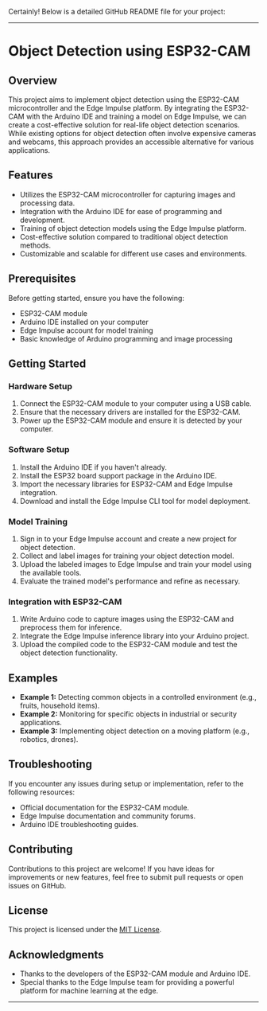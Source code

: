 Certainly! Below is a detailed GitHub README file for your project:

---

# Object Detection using ESP32-CAM

## Overview

This project aims to implement object detection using the ESP32-CAM microcontroller and the Edge Impulse platform. By integrating the ESP32-CAM with the Arduino IDE and training a model on Edge Impulse, we can create a cost-effective solution for real-life object detection scenarios. While existing options for object detection often involve expensive cameras and webcams, this approach provides an accessible alternative for various applications.

## Features

- Utilizes the ESP32-CAM microcontroller for capturing images and processing data.
- Integration with the Arduino IDE for ease of programming and development.
- Training of object detection models using the Edge Impulse platform.
- Cost-effective solution compared to traditional object detection methods.
- Customizable and scalable for different use cases and environments.

## Prerequisites

Before getting started, ensure you have the following:

- ESP32-CAM module
- Arduino IDE installed on your computer
- Edge Impulse account for model training
- Basic knowledge of Arduino programming and image processing

## Getting Started

### Hardware Setup

1. Connect the ESP32-CAM module to your computer using a USB cable.
2. Ensure that the necessary drivers are installed for the ESP32-CAM.
3. Power up the ESP32-CAM module and ensure it is detected by your computer.

### Software Setup

1. Install the Arduino IDE if you haven't already.
2. Install the ESP32 board support package in the Arduino IDE.
3. Import the necessary libraries for ESP32-CAM and Edge Impulse integration.
4. Download and install the Edge Impulse CLI tool for model deployment.

### Model Training

1. Sign in to your Edge Impulse account and create a new project for object detection.
2. Collect and label images for training your object detection model.
3. Upload the labeled images to Edge Impulse and train your model using the available tools.
4. Evaluate the trained model's performance and refine as necessary.

### Integration with ESP32-CAM

1. Write Arduino code to capture images using the ESP32-CAM and preprocess them for inference.
2. Integrate the Edge Impulse inference library into your Arduino project.
3. Upload the compiled code to the ESP32-CAM module and test the object detection functionality.

## Examples

- **Example 1:** Detecting common objects in a controlled environment (e.g., fruits, household items).
- **Example 2:** Monitoring for specific objects in industrial or security applications.
- **Example 3:** Implementing object detection on a moving platform (e.g., robotics, drones).

## Troubleshooting

If you encounter any issues during setup or implementation, refer to the following resources:

- Official documentation for the ESP32-CAM module.
- Edge Impulse documentation and community forums.
- Arduino IDE troubleshooting guides.

## Contributing

Contributions to this project are welcome! If you have ideas for improvements or new features, feel free to submit pull requests or open issues on GitHub.

## License

This project is licensed under the [MIT License](LICENSE).

## Acknowledgments

- Thanks to the developers of the ESP32-CAM module and Arduino IDE.
- Special thanks to the Edge Impulse team for providing a powerful platform for machine learning at the edge.

---

